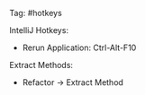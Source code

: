 Tag: #hotkeys 

IntelliJ Hotkeys:
- Rerun Application: Ctrl-Alt-F10

Extract Methods:
- Refactor -> Extract Method
